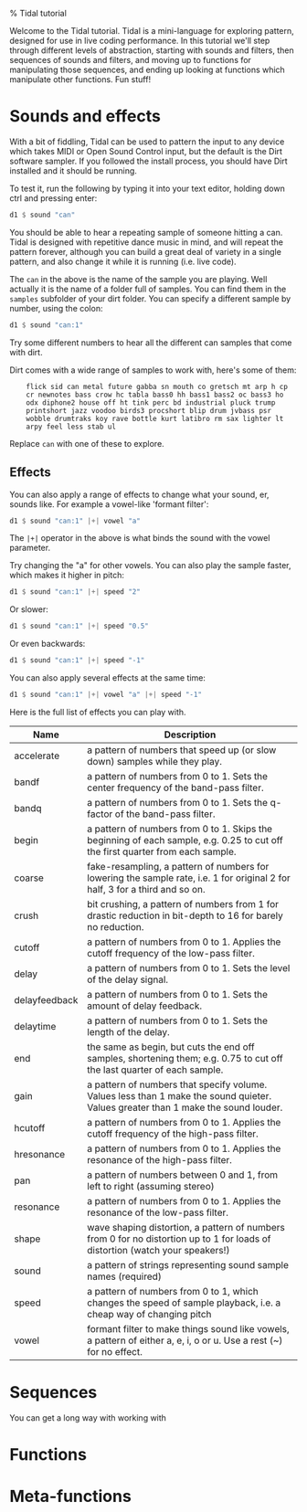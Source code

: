 % Tidal tutorial

Welcome to the Tidal tutorial. Tidal is a mini-language for exploring pattern, designed for use in live coding performance. In this tutorial we'll step through different levels of abstraction, starting with sounds and filters, then sequences of sounds and filters, and moving up to functions for manipulating those sequences, and ending up looking at functions which manipulate other functions. Fun stuff!

# Sounds and effects

With a bit of fiddling, Tidal can be used to pattern the input to any
device which takes MIDI or Open Sound Control input, but the default is the Dirt software sampler. If you followed the install process, you should have Dirt installed and it should be running.

To test it, run the following by typing it into your text editor, holding down ctrl and pressing enter:

```haskell
d1 $ sound "can"
```

You should be able to hear a repeating sample of someone hitting a can. Tidal is designed with repetitive dance music in mind, and will repeat the pattern forever, although you can build a great deal of variety in a single pattern, and also change it while it is running (i.e. live code).

The `can` in the above is the name of the sample you are playing. Well actually it is the name of a folder full of samples. You can find them in the `samples` subfolder of your dirt folder. You can specify a different sample by number, using the colon:

```haskell
d1 $ sound "can:1"
```

Try some different numbers to hear all the different can samples that
come with dirt.

Dirt comes with a wide range of samples to work with, here's some of
them:

```
    flick sid can metal future gabba sn mouth co gretsch mt arp h cp
    cr newnotes bass crow hc tabla bass0 hh bass1 bass2 oc bass3 ho
    odx diphone2 house off ht tink perc bd industrial pluck trump
    printshort jazz voodoo birds3 procshort blip drum jvbass psr
    wobble drumtraks koy rave bottle kurt latibro rm sax lighter lt
    arpy feel less stab ul
```

Replace `can` with one of these to explore.

## Effects

You can also apply a range of effects to change what your sound, er,
sounds like. For example a vowel-like 'formant filter':

```haskell
d1 $ sound "can:1" |+| vowel "a"
```

The `|+|` operator in the above is what binds the sound with the vowel parameter.

Try changing the "a" for other vowels. You can also play the sample faster, which makes it higher in pitch:

```haskell
d1 $ sound "can:1" |+| speed "2"
```

Or slower:

```haskell
d1 $ sound "can:1" |+| speed "0.5"
```

Or even backwards:

```haskell
d1 $ sound "can:1" |+| speed "-1"
```

You can also apply several effects at the same time:

```haskell
d1 $ sound "can:1" |+| vowel "a" |+| speed "-1"
```

Here is the full list of effects you can play with.

Name          | Description
------------- | -----------
accelerate    | a pattern of numbers that speed up (or slow down) samples while they play.
bandf         | a pattern of numbers from 0 to 1. Sets the center frequency of the band-pass filter.
bandq         | a pattern of numbers from 0 to 1. Sets the q-factor of the band-pass filter.
begin         | a pattern of numbers from 0 to 1. Skips the beginning of each sample, e.g. 0.25 to cut off the first quarter from each sample.
coarse        | fake-resampling, a pattern of numbers for lowering the sample rate, i.e. 1 for original 2 for half, 3 for a third and so on.
crush         | bit crushing, a pattern of numbers from 1 for drastic reduction in bit-depth to 16 for barely no reduction.
cutoff        | a pattern of numbers from 0 to 1. Applies the cutoff frequency of the low-pass filter.
delay         | a pattern of numbers from 0 to 1. Sets the level of the delay signal.
delayfeedback | a pattern of numbers from 0 to 1. Sets the amount of delay feedback.
delaytime     | a pattern of numbers from 0 to 1. Sets the length of the delay.
end           | the same as begin, but cuts the end off samples, shortening them; e.g. 0.75 to cut off the last quarter of each sample.
gain          | a pattern of numbers that specify volume. Values less than 1 make the sound quieter. Values greater than 1 make the sound louder.
hcutoff       | a pattern of numbers from 0 to 1. Applies the cutoff frequency of the high-pass filter.
hresonance    | a pattern of numbers from 0 to 1. Applies the resonance of the high-pass filter.
pan           | a pattern of numbers between 0 and 1, from left to right (assuming stereo)
resonance     | a pattern of numbers from 0 to 1. Applies the resonance of the low-pass filter.
shape         | wave shaping distortion, a pattern of numbers from 0 for no distortion up to 1 for loads of distortion (watch your speakers!)
sound         | a pattern of strings representing sound sample names (required)
speed         | a pattern of numbers from 0 to 1, which changes the speed of sample playback, i.e. a cheap way of changing pitch
vowel         | formant filter to make things sound like vowels, a pattern of either a, e, i, o or u. Use a rest (~) for no effect.

# Sequences

You can get a long way with working with

# Functions

# Meta-functions

